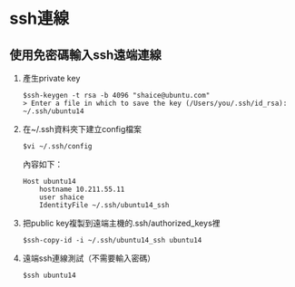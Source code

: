 # ssh連線
## 使用免密碼輸入ssh遠端連線
1. 產生private key
    ```
    $ssh-keygen -t rsa -b 4096 "shaice@ubuntu.com"
    > Enter a file in which to save the key (/Users/you/.ssh/id_rsa): ~/.ssh/ubuntu14
    ```
2. 在~/.ssh資料夾下建立config檔案
    ```
    $vi ~/.ssh/config
    ```
    內容如下：
    ```
    Host ubuntu14
        hostname 10.211.55.11
        user shaice
        IdentityFile ~/.ssh/ubuntu14_ssh
    ```
3. 把public key複製到遠端主機的.ssh/authorized_keys裡
    ```
    $ssh-copy-id -i ~/.ssh/ubuntu14_ssh ubuntu14
    ```
4. 遠端ssh連線測試（不需要輸入密碼）
    ```
    $ssh ubuntu14
    ```
   

